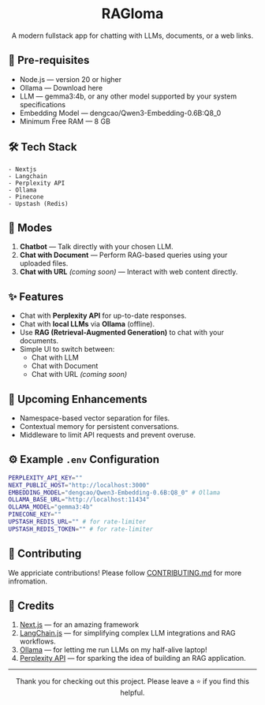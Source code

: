 <div align='center'>
 <h1>RAGloma</h1>
 <p>A modern fullstack app for chatting with LLMs, documents, or a web links.</p>
</div>

## 🧩 Pre-requisites

- Node.js — version 20 or higher
- Ollama — Download here
- LLM — gemma3:4b, or any other model supported by your system specifications
- Embedding Model — dengcao/Qwen3-Embedding-0.6B:Q8_0
- Minimum Free RAM — 8 GB

## 🛠️ Tech Stack

```
- Nextjs
- Langchain
- Perplexity API
- Ollama
- Pinecone
- Upstash (Redis)
```

## 💬 Modes

1. **Chatbot** — Talk directly with your chosen LLM.
2. **Chat with Document** — Perform RAG-based queries using your uploaded files.
3. **Chat with URL** _(coming soon)_ — Interact with web content directly.

## ✨ Features

- Chat with **Perplexity API** for up-to-date responses.
- Chat with **local LLMs** via **Ollama** (offline).
- Use **RAG (Retrieval-Augmented Generation)** to chat with your documents.
- Simple UI to switch between:
  - Chat with LLM
  - Chat with Document
  - Chat with URL _(coming soon)_

## 🔮 Upcoming Enhancements

- Namespace-based vector separation for files.
- Contextual memory for persistent conversations.
- Middleware to limit API requests and prevent overuse.

## ⚙️ Example `.env` Configuration

```bash
PERPLEXITY_API_KEY=""
NEXT_PUBLIC_HOST="http://localhost:3000"
EMBEDDING_MODEL="dengcao/Qwen3-Embedding-0.6B:Q8_0" # Ollama
OLLAMA_BASE_URL="http://localhost:11434"
OLLAMA_MODEL="gemma3:4b"
PINECONE_KEY=""
UPSTASH_REDIS_URL="" # for rate-limiter
UPSTASH_REDIS_TOKEN="" # for rate-limiter
```

## 🤝 Contributing

We appriciate contributions! Please follow
[CONTRIBUTING.md]() for more infromation.

## 🙌 Credits

1. [Next.js](https://nextjs.org/)
   — for an amazing framework
2. [LangChain.js](https://js.langchain.com/)
   — for simplifying complex LLM integrations and RAG workflows.
3. [Ollama](https://ollama.com/)
   — for letting me run LLMs on my half-alive laptop!
4. [Perplexity API](https://www.perplexity.ai/)
   — for sparking the idea of building an RAG application.

---

<div align='center'>
    Thank you for checking out this project. Please leave a ⭐ if you find this helpful.
</div>
